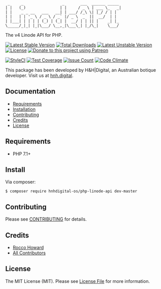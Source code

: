 ```
 _     _                 _       ___  ______ _____
| |   (_)               | |     / _ \ | ___ \_   _|
| |    _ _ __   ___   __| | ___/ /_\ \| |_/ / | |
| |   | | '_ \ / _ \ / _` |/ _ \  _  ||  __/  | |
| |___| | | | | (_) | (_| |  __/ | | || |    _| |_
\_____/_|_| |_|\___/ \__,_|\___\_| |_/\_|    \___/

```

The v4 Linode API for PHP.

[![Latest Stable Version](https://poser.pugx.org/hnhdigital-os/php-linode-api/v/stable.svg)](https://packagist.org/packages/hnhdigital-os/php-linode-api) [![Total Downloads](https://poser.pugx.org/hnhdigital-os/php-linode-api/downloads.svg)](https://packagist.org/packages/hnhdigital-os/php-linode-api) [![Latest Unstable Version](https://poser.pugx.org/hnhdigital-os/php-linode-api/v/unstable.svg)](https://packagist.org/packages/hnhdigital-os/php-linode-api) [![License](https://poser.pugx.org/hnhdigital-os/php-linode-api/license.svg)](https://packagist.org/packages/hnhdigital-os/php-linode-api) [![Donate to this project using Patreon](https://img.shields.io/badge/patreon-donate-yellow.svg)](https://patreon.com/RoccoHoward)

[![StyleCI](https://styleci.io/repos/119234618/shield?branch=master)](https://styleci.io/repos/119234618) [![Test Coverage](https://codeclimate.com/github/hnhdigital-os/php-linode-api/badges/coverage.svg)](https://codeclimate.com/github/hnhdigital-os/php-linode-api/coverage) [![Issue Count](https://codeclimate.com/github/hnhdigital-os/php-linode-api/badges/issue_count.svg)](https://codeclimate.com/github/hnhdigital-os/php-linode-api) [![Code Climate](https://codeclimate.com/github/hnhdigital-os/php-linode-api/badges/gpa.svg)](https://codeclimate.com/github/hnhdigital-os/php-linode-api)

This package has been developed by H&H|Digital, an Australian botique developer. Visit us at [hnh.digital](http://hnh.digital).

## Documentation

* [Requirements](#requirements)
* [Installation](#install)
* [Contributing](#contributing)
* [Credits](#credits)
* [License](#license)

## Requirements

* PHP 7.1+

## Install

Via composer:

`$ composer require hnhdigital-os/php-linode-api dev-master`

## Contributing

Please see [CONTRIBUTING](https://github.com/hnhdigital-os/php-linode-api/blob/master/CONTRIBUTING.md) for details.

## Credits

* [Rocco Howard](https://github.com/RoccoHoward)
* [All Contributors](https://github.com/hnhdigital-os/php-linode-api/contributors)

## License

The MIT License (MIT). Please see [License File](https://github.com/hnhdigital-os/php-linode-api/blob/master/LICENSE) for more information.
